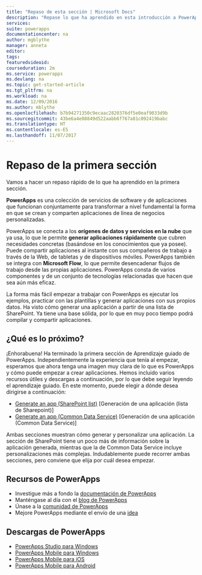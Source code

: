 ```yaml
---
title: "Repaso de esta sección | Microsoft Docs"
description: "Repase lo que ha aprendido en esta introducción a PowerApps"
services: 
suite: powerapps
documentationcenter: na
author: mgblythe
manager: anneta
editor: 
tags: 
featuredvideoid: 
courseduration: 2m
ms.service: powerapps
ms.devlang: na
ms.topic: get-started-article
ms.tgt_pltfrm: na
ms.workload: na
ms.date: 12/09/2016
ms.author: mblythe
ms.openlocfilehash: b7b94271350c9ecaac2820376df5e0eaf9033d9b
ms.sourcegitcommit: 43be6a4e08849d522aabb6f767a81c092419babc
ms.translationtype: HT
ms.contentlocale: es-ES
ms.lasthandoff: 11/07/2017
---
```

# <a name="review-the-first-section"></a>Repaso de la primera sección
Vamos a hacer un repaso rápido de lo que ha aprendido en la primera sección.

**PowerApps** es una colección de servicios de software y de aplicaciones que funcionan conjuntamente para transformar a nivel fundamental la forma en que se crean y comparten aplicaciones de línea de negocios personalizadas.

PowerApps se conecta a los **orígenes de datos y servicios en la nube** que ya usa, lo que le permite **generar aplicaciones rápidamente** que cubren necesidades concretas (basándose en los conocimientos que ya posee). Puede compartir aplicaciones al instante con sus compañeros de trabajo a través de la Web, de tabletas y de dispositivos móviles. PowerApps también se integra con **Microsoft Flow**, lo que permite desencadenar flujos de trabajo desde las propias aplicaciones. PowerApps consta de varios componentes y de un conjunto de tecnologías relacionadas que hacen que sea aún más eficaz.

La forma más fácil empezar a trabajar con PowerApps es ejecutar los ejemplos, practicar con las plantillas y generar aplicaciones con sus propios datos. Ha visto cómo generar una aplicación a partir de una lista de SharePoint. Ya tiene una base sólida, por lo que en muy poco tiempo podrá compilar y compartir aplicaciones. 

## <a name="whats-next"></a>¿Qué es lo próximo?
¡Enhorabuena! Ha terminado la primera sección de Aprendizaje guiado de PowerApps. Independientemente la experiencia que tenía al empezar, esperamos que ahora tenga una imagen muy clara de lo que es PowerApps y cómo puede empezar a crear aplicaciones. Hemos incluido varios recursos útiles y descargas a continuación, por lo que debe seguir leyendo el aprendizaje guiado. En este momento, puede elegir a dónde desea dirigirse a continuación:

* [Generate an app (SharePoint list)](learning-spo-app-generate.md) [Generación de una aplicación (lista de Sharepoint)]
* [Generate an app (Common Data Service)](learning-case-app-generate.md) [Generación de una aplicación (Common Data Service)] 

Ambas secciones muestran cómo generar y personalizar una aplicación. La sección de SharePoint tiene un poco más de información sobre la aplicación generada, mientras que la de Common Data Service incluye personalizaciones más complejas. Indudablemente puede recorrer ambas secciones, pero conviene que elija por cuál desea empezar. 

## <a name="powerapps-resources"></a>Recursos de PowerApps
* Investigue más a fondo la [documentación de PowerApps](https://powerapps.microsoft.com/tutorials/getting-started/)
* Manténgase al día con el [blog de PowerApps](https://powerapps.microsoft.com/blog/)
* Únase a la [comunidad de PowerApps](https://powerusers.microsoft.com/t5/PowerApps-Community/ct-p/PowerApps1)
* Mejore PowerApps mediante el envío de una [idea](https://powerusers.microsoft.com/t5/PowerApps-Ideas/idb-p/PowerAppsIdeas)

## <a name="powerapps-downloads"></a>Descargas de PowerApps
* [PowerApps Studio para Windows](https://aka.ms/powerappswin)
* [PowerApps Mobile para Windows](https://aka.ms/powerappswin)
* [PowerApps Mobile para iOS](https://aka.ms/powerappsios)
* [PowerApps Mobile para Android](https://aka.ms/powerappsandroid)

